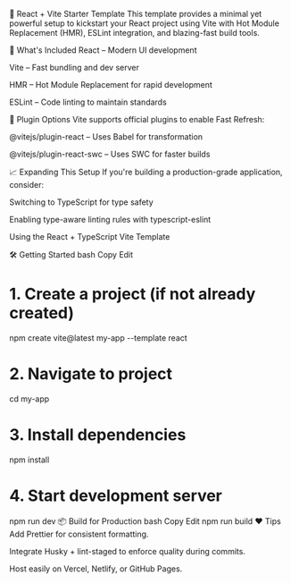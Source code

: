 🚀 React + Vite Starter Template
This template provides a minimal yet powerful setup to kickstart your React project using Vite with Hot Module Replacement (HMR), ESLint integration, and blazing-fast build tools.

🧰 What's Included
React – Modern UI development

Vite – Fast bundling and dev server

HMR – Hot Module Replacement for rapid development

ESLint – Code linting to maintain standards

🧩 Plugin Options
Vite supports official plugins to enable Fast Refresh:

@vitejs/plugin-react – Uses Babel for transformation

@vitejs/plugin-react-swc – Uses SWC for faster builds

📈 Expanding This Setup
If you're building a production-grade application, consider:

Switching to TypeScript for type safety

Enabling type-aware linting rules with typescript-eslint

Using the React + TypeScript Vite Template

🛠️ Getting Started
bash
Copy
Edit
# 1. Create a project (if not already created)
npm create vite@latest my-app --template react

# 2. Navigate to project
cd my-app

# 3. Install dependencies
npm install

# 4. Start development server
npm run dev
📦 Build for Production
bash
Copy
Edit
npm run build
❤️ Tips
Add Prettier for consistent formatting.

Integrate Husky + lint-staged to enforce quality during commits.

Host easily on Vercel, Netlify, or GitHub Pages.

